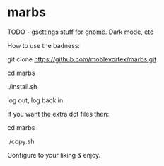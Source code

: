 # marbs

TODO - gsettings stuff for gnome. Dark mode, etc

How to use the badness:

git clone https://github.com/moblevortex/marbs.git

cd marbs

./install.sh

log out, log back in

If you want the extra dot files then:

cd marbs

./copy.sh

Configure to your liking & enjoy.
